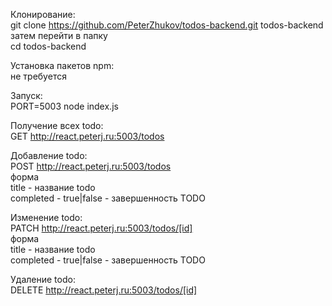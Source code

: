 Клонирование:  
git clone https://github.com/PeterZhukov/todos-backend.git todos-backend  
затем перейти в папку  
cd todos-backend  
  

Установка пакетов npm:  
не требуется  
  
Запуск:  
PORT=5003 node index.js  
  
  
Получение всех todo:  
GET http://react.peterj.ru:5003/todos  
  
Добавление todo:  
POST http://react.peterj.ru:5003/todos  
форма  
title - название todo  
completed - true|false - завершенность TODO  
  
Изменение todo:  
PATCH http://react.peterj.ru:5003/todos/[id]  
форма  
title - название todo  
completed - true|false - завершенность TODO  
  
Удаление todo:  
DELETE http://react.peterj.ru:5003/todos/[id]
